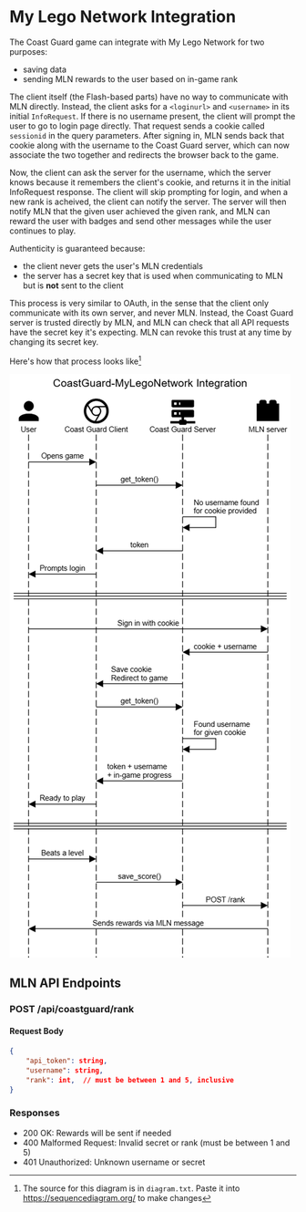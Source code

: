 # My Lego Network Integration

The Coast Guard game can integrate with My Lego Network for two purposes:
- saving data
- sending MLN rewards to the user based on in-game rank

The client itself (the Flash-based parts) have no way to communicate with MLN directly. Instead,
the client asks for a `<loginurl>` and `<username>` in its initial `InfoRequest`. If there is no
username present, the client will prompt the user to go to login page directly. That request sends
a cookie called `sessionid` in the query parameters. After signing in, MLN sends back that cookie
along with the username to the Coast Guard server, which can now associate the two together and
redirects the browser back to the game.

Now, the client can ask the server for the username, which the server knows because it remembers
the client's cookie, and returns it in the initial InfoRequest response. The client will skip
prompting for login, and when a new rank is acheived, the client can notify the server. The server
will then notify MLN that the given user achieved the given rank, and MLN can reward the user with
badges and send other messages while the user continues to play.

Authenticity is guaranteed because:

- the client never gets the user's MLN credentials
- the server has a secret key that is used when communicating to MLN but is **not** sent to the client

This process is very similar to OAuth, in the sense that the client only communicate with its own server, and never MLN. Instead, the Coast Guard server is trusted directly by MLN, and MLN can check that all API requests have the secret key it's expecting. MLN can revoke this trust at any time by changing its secret key.

Here's how that process looks like[^1]

![A Sequence diagram showing how MLN can be integrated](./mln-docs/mln-integration.png)

## MLN API Endpoints

### POST /api/coastguard/rank

#### Request Body

```json
{
    "api_token": string,
    "username": string,
    "rank": int,  // must be between 1 and 5, inclusive
}
```

### Responses

- 200 OK: Rewards will be sent if needed
- 400 Malformed Request: Invalid secret or rank (must be between 1 and 5)
- 401 Unauthorized: Unknown username or secret

[^1]: The source for this diagram is in `diagram.txt`. Paste it into https://sequencediagram.org/ to make changes
